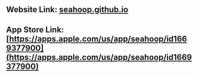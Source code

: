 ## Website Link: [seahoop.github.io](https://seahoop.github.io)
## App Store Link: [https://apps.apple.com/us/app/seahoop/id1669377900](https://apps.apple.com/us/app/seahoop/id1669377900)
